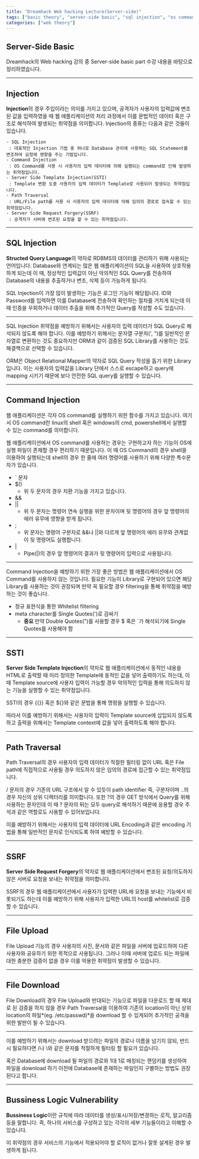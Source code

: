 ```yaml
---
title: "Dreamhack Web hacking Lecture(Server-side)"
tags: ["basic theory", "server-side basic", "sql injection", "os command", ssti, ssrf]
categories: ["web theory"]
---
```


## Server-Side Basic

Dreamhack의 Web hacking 강의 중 Server-side basic part 수강 내용을 바탕으로 정리하였습니다.

* * *

## **Injection**

**Injection**의 경우 주입이라는 의미를 가지고 있으며, 공격자가 사용자의 입력값에 변조된 값을 입력하였을 때 웹 애플리케이션의 처리 과정에서 
이를 문법적인 데이터 혹은 구조로 해석하여 발생되는 취약점을 의미합니다. Injection의 종류는 다음과 같은 것들이 있습니다.

```
- SQL Injection
 : 대표적인 Injection 기법 중 하나로 Database 관리에 사용하는 SQL Statement를 변조하여 요청에 영향을 주는 기법입니다.
- Command Injection
 : OS Command를 사용 시 사용자의 입력 데이터에 의해 실행되는 command로 인해 발생하는 취약점입니다.
- Server Side Template Injection(SSTI)
 : Template 변환 도중 사용자의 입력 데이터가 Template로 사용되어 발생되는 취약점입니다.
- Path Traversal
 : URL/File path를 사용 시 사용자의 입력 데이터에 의해 임의의 경로로 접속할 수 있는 취약점입니다.
- Server Side Request Forgery(SSRF)
 : 공격자가 서버에 변조된 요청을 할 수 있는 취약점입니다.
```

* * *

## **SQL Injection**

**Structed Query Language**의 약자로 RDBMS의 데이터를 관리하기 위해 사용되는 언어입니다. Database와 연계되는 많은 웹 애플리케이션이 SQL을 사용하여 상호작용 하게 되는데 이 때, 정상적인 입력값이 아닌 악의적인 SQL Query를 전송하여 Database의 내용을 추출하거나 변조, 삭제 등이 가능하게 됩니다.

 SQL Injection이 가장 많이 발생하는 기능은 로그인 기능이 해당됩니다. ID와 Password를 입력하면 이를 Database에 전송하여 확인하는 절차를 거치게 되는데 이 때 인증을 우회하거나 데이터 추출을 위해 추가적인 Query를 작성할 수도 있습니다.

* * *

SQL Injection 취약점을 예방하기 위해서는 사용자의 입력 데이터가 SQL Query로 해석되지 않도록 해야 합니다. 이를 예방하기 위해서는 문자열 구분자(', ")를 일반적인 문자열로 변환하는 것도 중요하지만 ORM과 같이 검증된 SQL Library를 사용하는 것도 해결책으로 선택할 수 있습니다.

ORM은 Object Relational Mapper의 약자로 SQL Query 작성을 돕기 위한 Library입니다. 이는 사용자의 입력값을 Library 단에서 스스로 escape하고 query에 mapping 시키기 때문에 보다 안전한 SQL query를 실행할 수 있습니다.

* * *

## **Command Injection**

웹 애플리케이션은 각자 OS command를 실행하기 위한 함수를 가지고 있습니다. 여기서 OS command란 linux의 shell 혹은 windows의 cmd, powershell에서 실행할 수 있는 command를 의미합니다.

웹 애플리케이션에서 OS command를 사용하는 경우는 구현하고자 하는 기능이 OS에 실행 파일이 존재할 경우 편리하기 때문입니다. 이 때 OS Command의 경우 shell을 이용하여 실행되는데 shell의 경우 한 줄에 여러 명령어를 사용하기 위해 다양한 특수문자가 있습니다.

- ` 문자
- $()
	- 위 두 문자의 경우 치환 기능을 가지고 있습니다. 
- &&
- \|\|
	- 위 두 문자는 명령어 연속 실행을 위한 문자이며 뒷 명령어의 경우 앞 명령어의 에러 유무에 영향을 받게 됩니다.
- ;
	- 위 문자는 명령어 구분자로 &&나 \|\|와 다르게 앞 명령어의 에러 유무와 관계없이 뒷 명령어도 실행합니다.
- \|
	- Pipe(\|)의 경우 앞 명령어의 결과가 뒷 명령어의 입력으로 사용됩니다.

* * *

Command Injection을 예방하기 위한 가장 좋은 방법은 웹 애플리케이션에서 OS Command를 사용하지 않는 것입니다. 필요한 기능이 Library로 구현되어 있으면 해당 Library를 사용하는 것이 권장되며 만약 꼭 필요할 경우 filtering을 통해 취약점을 예방하는 것이 좋습니다.

- 정규 표현식을 통한 Whitelist filtering
- meta character를 Single Quotes(')로 감싸기
	- **중요** 만약 Double Quotes(")를 사용할 경우 $ 혹은 `가 해석되기에 Single Quotes를 사용해야 함

* * *

## **SSTI**

**Server Side Template Injection**의 약자로 웹 애플리케이션에서 동적인 내용을 HTML로 출력할 때 미리 정의한 Template에 동적인 값을 넣어 출력하기도 하는데, 이 때 Template source에 사용자 입력이 가능할 경우 악의적인 입력을 통해 의도하지 않는 기능을 실행할 수 있는 취약점입니다.

SSTI의 경우 {{}} 혹은 ${}와 같은 문법을 통해 명령을 실행할 수 있습니다.

따라서 이를 예방하기 위해서는 사용자의 입력이 Template source에 삽입되지 않도록 하고 출력을 위해서는 Template context에 값을 넣어 출력하도록 해야 합니다.

* * *

## **Path Traversal**

Path Traversal의 경우 사용자의 입력 데이터가 적절한 필터링 없이 URL 혹은 File path에 직접적으로 사용될 경우 의도하지 않은 임의의 경로에 접근할 수 있는 취약점입니다.

/ 문자의 경우 기존의 URL 구조에서 알 수 있듯이 path identifier 즉, 구분자이며 ..의 경우 자신의 상위 디렉터리를 의미합니다. 또한 ?의 경우 GET 방식에서 Query를 위해 사용하는 문자인데 이 때 ? 문자의 뒤는 모두 query로 해석하기 때문에 응용할 경우 주석과 같은 역할로도 사용할 수 있어보입니다.

이를 예방하기 위해서는 사용자의 입력 데이터에 URL Encoding과 같은 encoding 기법을 통해 일반적인 문자로 인식되도록 하여 예방할 수 있습니다.

* * *

## **SSRF**

**Server Side Request Forgery**의 약자로 웹 애플리케이션에서 변조된 요청/의도하지 않은 서버로 요청을 보내는 취약점을 의미합니다.

SSRF의 경우 웹 애플리케이션에서 사용자가 입력한 URL에 요청을 보내는 기능에서 비롯되기도 하는데 이를 예방하기 위해 사용자가 입력한 URL의 host를 whitelist로 검증할 수 있습니다.

* * *

## **File Upload**

File Upload 기능의 경우 사용자의 사진, 문서와 같은 파일을 서버에 업로드하여 다른 사용자와 공유하기 위한 목적으로 사용됩니다.
그러나 이때 서버에 업로드 되는 파일에 대한 충분한 검증이 없을 경우 이를 악용한 취약점이 발생할 수 있습니다.

* * *

## **File Download**

File Download의 경우 File Upload와 반대되는 기능으로 파일을 다운로드 할 때 제대로 된 검증을 하지 않을 경우 Path Traversal을 이용하여 기존의 location이 아닌 상위 location의 파일*(eg. /etc/passwd)*을 download 할 수 있게되어 추가적인 공격을 위한 발판이 될 수 있습니다.

* * *

이를 예방하기 위해서는 download 받으려는 파일의 경로나 이름을 넘기지 않되, 반드시 필요하다면 /나 \\와 같은 문자를 적절하게 필터링 할 필요가 있습니다.

혹은 Database에 download 될 파일의 경로와 1대 1로 매칭되는 랜덤키를 생성하여 파일을 download 하기 이전에 Database에 존재하는 파일인지 구별하는 방법도 권장된다고 합니다.

* * *

## **Bussiness Logic Vulnerability**

**Bussiness Logic**이란 규칙에 따라 데이터를 생성/표시/저장/변경하는 로직, 알고리즘 등을 말합니다. 즉, 하나의 서비스를 구성하고 있는 각각의 세부 기능들이라고 이해할 수 있습니다.

이 취약점의 경우 서비스의 기능에서 적용되어야 할 로직이 없거나 잘못 설계된 경우 발생하게 됩니다. 
